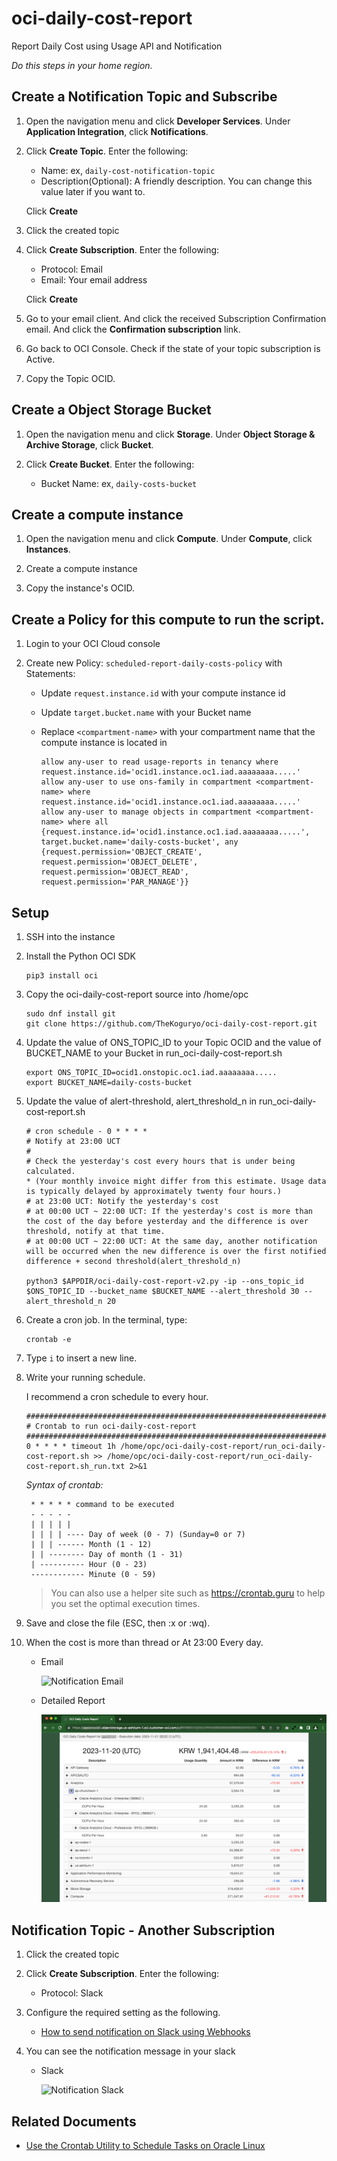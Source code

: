 # oci-daily-cost-report

Report Daily Cost using Usage API and Notification

*Do this steps in your home region.*


## Create a Notification Topic and Subscribe

1. Open the navigation menu and click **Developer Services**. Under **Application Integration**, click **Notifications**.

2. Click **Create Topic**. Enter the following:

    - Name: ex, `daily-cost-notification-topic`
    - Description(Optional): A friendly description. You can change this value later if you want to.

    Click **Create**

3. Click the created topic

4. Click **Create Subscription**. Enter the following:

    - Protocol: Email
    - Email: Your email address

    Click **Create**

5. Go to your email client. And click the received Subscription Confirmation email. And click the **Confirmation subscription** link.

6. Go back to OCI Console. Check if the state of your topic subscription is Active.

7. Copy the Topic OCID.


## Create a Object Storage Bucket

1. Open the navigation menu and click **Storage**. Under **Object Storage & Archive Storage**, click **Bucket**.

2. Click **Create Bucket**. Enter the following:

    - Bucket Name: ex, `daily-costs-bucket`


## Create a compute instance

1. Open the navigation menu and click **Compute**. Under **Compute**, click **Instances**.

2. Create a compute instance

3. Copy the instance's OCID.


## Create a Policy for this compute to run the script.

1. Login to your OCI Cloud console

2. Create new Policy: `scheduled-report-daily-costs-policy` with Statements:

    - Update `request.instance.id` with your compute instance id
    - Update `target.bucket.name` with your Bucket name
    - Replace `<compartment-name>` with your compartment name that the compute instance is located in


        ```
        allow any-user to read usage-reports in tenancy where request.instance.id='ocid1.instance.oc1.iad.aaaaaaaa.....'
        allow any-user to use ons-family in compartment <compartment-name> where request.instance.id='ocid1.instance.oc1.iad.aaaaaaaa.....'
        allow any-user to manage objects in compartment <compartment-name> where all {request.instance.id='ocid1.instance.oc1.iad.aaaaaaaa.....', target.bucket.name='daily-costs-bucket', any {request.permission='OBJECT_CREATE', request.permission='OBJECT_DELETE', request.permission='OBJECT_READ', request.permission='PAR_MANAGE'}}
        ```

## Setup

1. SSH into the instance

2. Install the Python OCI SDK

    ```
    pip3 install oci
    ```

3. Copy the oci-daily-cost-report source into /home/opc

    ```
    sudo dnf install git
    git clone https://github.com/TheKoguryo/oci-daily-cost-report.git
    ```

4. Update the value of ONS_TOPIC_ID to your Topic OCID and the value of BUCKET_NAME to your Bucket in run_oci-daily-cost-report.sh

    ```
    export ONS_TOPIC_ID=ocid1.onstopic.oc1.iad.aaaaaaaa.....
    export BUCKET_NAME=daily-costs-bucket
    ```

5. Update the value of alert-threshold, alert_threshold_n in run_oci-daily-cost-report.sh

    ```
    # cron schedule - 0 * * * * 
    # Notify at 23:00 UCT
    #
    # Check the yesterday's cost every hours that is under being calculated.
    * (Your monthly invoice might differ from this estimate. Usage data is typically delayed by approximately twenty four hours.)
    # at 23:00 UCT: Notify the yesterday's cost
    # at 00:00 UCT ~ 22:00 UCT: If the yesterday's cost is more than the cost of the day before yesterday and the difference is over threshold, notify at that time.
    # at 00:00 UCT ~ 22:00 UCT: At the same day, another notification will be occurred when the new difference is over the first notified difference + second threshold(alert_threshold_n)

    python3 $APPDIR/oci-daily-cost-report-v2.py -ip --ons_topic_id $ONS_TOPIC_ID --bucket_name $BUCKET_NAME --alert_threshold 30 --alert_threshold_n 20

    ```

6. Create a cron job. In the terminal, type:

    ```
    crontab -e
    ```

7. Type ``i`` to insert a new line.

8. Write your running schedule.

    I recommend a cron schedule to every hour.

    ```
    ###############################################################################
    # Crontab to run oci-daily-cost-report
    ###############################################################################
    0 * * * * timeout 1h /home/opc/oci-daily-cost-report/run_oci-daily-cost-report.sh >> /home/opc/oci-daily-cost-report/run_oci-daily-cost-report.sh_run.txt 2>&1
    ```

    *Syntax of crontab:*
    
        * * * * * command to be executed
        - - - - -
        | | | | |
        | | | | ---- Day of week (0 - 7) (Sunday=0 or 7)
        | | | ------ Month (1 - 12)
        | | -------- Day of month (1 - 31)
        | ---------- Hour (0 - 23)
        ------------ Minute (0 - 59)

    > You can also use a helper site such as https://crontab.guru to help you set the optimal execution times.

9. Save and close the file (ESC, then :x or :wq).

10. When the cost is more than thread or At 23:00 Every day. 

    - Email

        ![Notification Email](notification-email.png)

    - Detailed Report
    
        ![OCI Daily Costs Report](oci-daily-cost-report.png)


## Notification Topic - Another Subscription

1. Click the created topic

2. Click **Create Subscription**. Enter the following:

    - Protocol: Slack

3. Configure the required setting as the following.

    - [How to send notification on Slack using Webhooks](https://learnoci.cloud/how-to-send-notification-on-slack-using-webhooks-5e36f1d46295)

4. You can see the notification message in your slack

    - Slack

        ![Notification Slack](notification-slack.png)



## Related Documents

- [Use the Crontab Utility to Schedule Tasks on Oracle Linux](https://docs.oracle.com/en/learn/oracle-linux-crontab/index.html#before-you-begin)

